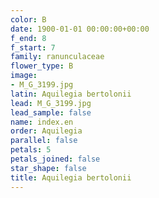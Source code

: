 ```yaml
---
color: B
date: 1900-01-01 00:00:00+00:00
f_end: 8
f_start: 7
family: ranunculaceae
flower_type: B
image:
- M_G_3199.jpg
latin: Aquilegia bertolonii
lead: M_G_3199.jpg
lead_sample: false
name: index.en
order: Aquilegia
parallel: false
petals: 5
petals_joined: false
star_shape: false
title: Aquilegia bertolonii
---
```

